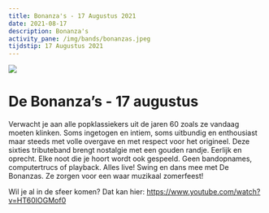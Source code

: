 ```yaml
---
title: Bonanza's - 17 Augustus 2021
date: 2021-08-17
description: Bonanza's
activity_pane: /img/bands/bonanzas.jpeg
tijdstip: 17 Augustus 2021
---
```


<img src="/img/bands/bonanzas.jpeg"/>

# De Bonanza’s - 17 augustus

Verwacht je aan alle popklassiekers uit de jaren 60 zoals ze vandaag moeten klinken. Soms ingetogen en intiem, soms uitbundig en enthousiast maar steeds met volle overgave en met respect voor het origineel. Deze sixties tributeband brengt nostalgie met een gouden randje. Eerlijk en oprecht. Elke noot die je hoort wordt ook gespeeld. Geen bandopnames, computertrucs of playback. Alles live! Swing en dans mee met De Bonanzas. Ze zorgen voor een waar muzikaal zomerfeest!

Wil je al in de sfeer komen? Dat kan hier: https://www.youtube.com/watch?v=HT60IOGMof0


